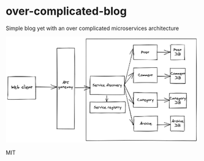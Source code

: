 # over-complicated-blog

Simple blog yet with an over complicated microservices architecture

![alt text](/docs/over-complicated-blog.png "architecture diagram")

MIT
